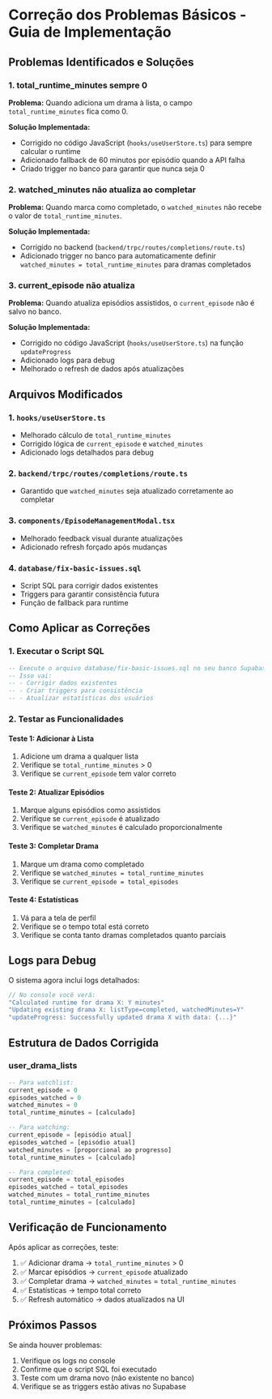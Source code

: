 # Correção dos Problemas Básicos - Guia de Implementação

## Problemas Identificados e Soluções

### 1. **total_runtime_minutes sempre 0**
**Problema:** Quando adiciona um drama à lista, o campo `total_runtime_minutes` fica como 0.

**Solução Implementada:**
- Corrigido no código JavaScript (`hooks/useUserStore.ts`) para sempre calcular o runtime
- Adicionado fallback de 60 minutos por episódio quando a API falha
- Criado trigger no banco para garantir que nunca seja 0

### 2. **watched_minutes não atualiza ao completar**
**Problema:** Quando marca como completado, o `watched_minutes` não recebe o valor de `total_runtime_minutes`.

**Solução Implementada:**
- Corrigido no backend (`backend/trpc/routes/completions/route.ts`)
- Adicionado trigger no banco para automaticamente definir `watched_minutes = total_runtime_minutes` para dramas completados

### 3. **current_episode não atualiza**
**Problema:** Quando atualiza episódios assistidos, o `current_episode` não é salvo no banco.

**Solução Implementada:**
- Corrigido no código JavaScript (`hooks/useUserStore.ts`) na função `updateProgress`
- Adicionado logs para debug
- Melhorado o refresh de dados após atualizações

## Arquivos Modificados

### 1. `hooks/useUserStore.ts`
- Melhorado cálculo de `total_runtime_minutes`
- Corrigido lógica de `current_episode` e `watched_minutes`
- Adicionado logs detalhados para debug

### 2. `backend/trpc/routes/completions/route.ts`
- Garantido que `watched_minutes` seja atualizado corretamente ao completar

### 3. `components/EpisodeManagementModal.tsx`
- Melhorado feedback visual durante atualizações
- Adicionado refresh forçado após mudanças

### 4. `database/fix-basic-issues.sql`
- Script SQL para corrigir dados existentes
- Triggers para garantir consistência futura
- Função de fallback para runtime

## Como Aplicar as Correções

### 1. Executar o Script SQL
```sql
-- Execute o arquivo database/fix-basic-issues.sql no seu banco Supabase
-- Isso vai:
-- - Corrigir dados existentes
-- - Criar triggers para consistência
-- - Atualizar estatísticas dos usuários
```

### 2. Testar as Funcionalidades

#### Teste 1: Adicionar à Lista
1. Adicione um drama a qualquer lista
2. Verifique se `total_runtime_minutes` > 0
3. Verifique se `current_episode` tem valor correto

#### Teste 2: Atualizar Episódios
1. Marque alguns episódios como assistidos
2. Verifique se `current_episode` é atualizado
3. Verifique se `watched_minutes` é calculado proporcionalmente

#### Teste 3: Completar Drama
1. Marque um drama como completado
2. Verifique se `watched_minutes = total_runtime_minutes`
3. Verifique se `current_episode = total_episodes`

#### Teste 4: Estatísticas
1. Vá para a tela de perfil
2. Verifique se o tempo total está correto
3. Verifique se conta tanto dramas completados quanto parciais

## Logs para Debug

O sistema agora inclui logs detalhados:

```javascript
// No console você verá:
"Calculated runtime for drama X: Y minutes"
"Updating existing drama X: listType=completed, watchedMinutes=Y"
"updateProgress: Successfully updated drama X with data: {...}"
```

## Estrutura de Dados Corrigida

### user_drama_lists
```sql
-- Para watchlist:
current_episode = 0
episodes_watched = 0  
watched_minutes = 0
total_runtime_minutes = [calculado]

-- Para watching:
current_episode = [episódio atual]
episodes_watched = [episódio atual]
watched_minutes = [proporcional ao progresso]
total_runtime_minutes = [calculado]

-- Para completed:
current_episode = total_episodes
episodes_watched = total_episodes
watched_minutes = total_runtime_minutes
total_runtime_minutes = [calculado]
```

## Verificação de Funcionamento

Após aplicar as correções, teste:

1. ✅ Adicionar drama → `total_runtime_minutes` > 0
2. ✅ Marcar episódios → `current_episode` atualizado
3. ✅ Completar drama → `watched_minutes` = `total_runtime_minutes`
4. ✅ Estatísticas → tempo total correto
5. ✅ Refresh automático → dados atualizados na UI

## Próximos Passos

Se ainda houver problemas:

1. Verifique os logs no console
2. Confirme que o script SQL foi executado
3. Teste com um drama novo (não existente no banco)
4. Verifique se as triggers estão ativas no Supabase